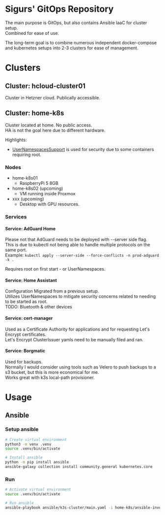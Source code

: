 # Sigurs' GitOps Repository
The main purpose is GitOps, but also contains Ansible IaaC for cluster setup.<br>
Combined for ease of use.

The long-term goal is to combine numerous independent docker-compose and kubernetes setups into 2-3 clusters for ease of management.


# Clusters

## Cluster: hcloud-cluster01
Cluster in Hetzner cloud. Publically accessible.<br>

## Cluster: home-k8s
Cluster located at home. No public access.<br>
HA is not the goal here due to different hardware.

Highlights:
- [UserNamespacesSupport](https://kubernetes.io/docs/tasks/configure-pod-container/user-namespaces/) is used for security due to some containers requiring root.

### Nodes
- home-k8s01
    - RaspberryPi 5 8GB
- home-k8s02 (upcoming)
    - VM running inside Proxmox
- xxx (upcoming)
    - Desktop with GPU resources.

### Services
#### Service:  AdGuard Home
Please not that AdGuard needs to be deployed with --server side flag.<br>
This is due to kubectl not being able to handle multiple protocols on the same port.<br>
Example: `kubectl apply --server-side --force-conflicts -n prod-adguard -k .`

Requires root on first start - or UserNamespaces.


#### Service:  Home Assistant
Configuration Migrated from a previous setup.<br>
Utilizes UserNamespaces to mitigate security concerns related to needing to be started as root.<br>
TODO: Bluetooth & other devices

#### Service: cert-manager
Used as a Certificate Authority for applications and for requesting Let's Encrypt certificates. <br>
Let's Encrypt ClusterIssuer yamls need to be manually filed and ran.

#### Service: Borgmatic
Used for backups.<br>
Normally I would consider using tools such as Velero to push backups to a s3 bucket, but this is more economical for me. <br>
Works great with k3s local-path provisioner.




# Usage
## Ansible

### Setup ansible
```bash
# Create virtual environment
python3 -m venv .venv
source .venv/bin/activate

# Install ansible
python -m pip install ansible
ansible-galaxy collection install community.general kubernetes.core
```

### Run

```bash
# Activate virtual environment
source .venv/bin/activate

# Run ansible
ansible-playbook ansible/k3s-cluster/main.yaml -i home-k8s/ansible-inventory.yaml
```
